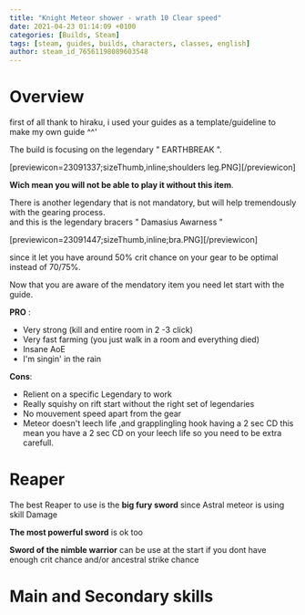 ```yaml
---
title: "Knight Meteor shower - wrath 10 Clear speed"
date: 2021-04-23 01:14:09 +0100
categories: [Builds, Steam]
tags: [steam, guides, builds, characters, classes, english]
author: steam_id_76561198089603548
---
```

# Overview

first of all thank to hiraku, i used your guides as a template/guideline to make my own guide ^^'  
  
The build is focusing on the legendary " EARTHBREAK ".  
  
[previewicon=23091337;sizeThumb,inline;shoulders leg.PNG][/previewicon]  
  
  
**Wich mean you will not be able to play it without this item**.  
  
There is another legendary that is not mandatory, but will help tremendously with the gearing process.  
and this is the legendary bracers " Damasius Awarness "  
  
[previewicon=23091447;sizeThumb,inline;bra.PNG][/previewicon]  
  
since it let you have around 50% crit chance on your gear to be optimal instead of 70/75%.   
  
Now that you are aware of the mendatory item you need let start with the guide.  
  
  
**PRO** :  
  
- Very strong (kill and entire room in 2 -3 click)  
- Very fast farming (you just walk in a room and everything died)  
- Insane AoE  
- I'm singin' in the rain  
  
**Cons**:  
  
- Relient on a specific Legendary to work  
- Really squishy on rift start without the right set of legendaries  
- No mouvement speed apart from the gear  
- Meteor doesn't leech life ,and grapplingling hook having a 2 sec CD this mean you have a 2 sec CD on your leech life so you need to be extra carefull.  
  
  
  
  

# Reaper

The best Reaper to use is the **big fury sword** since Astral meteor is using skill Damage   
  
**The most powerful sword** is ok too  
  
**Sword of the nimble warrior** can be use at the start if you dont have enough crit chance and/or ancestral strike chance

# Main and Secondary skills

